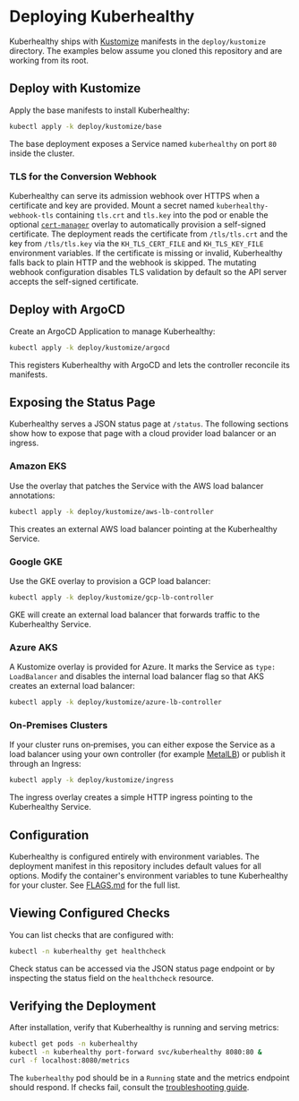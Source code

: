 # Deploying Kuberhealthy

Kuberhealthy ships with [Kustomize](https://kustomize.io/) manifests in the `deploy/kustomize` directory. The examples below assume you cloned this repository and are working from its root.

## Deploy with Kustomize

Apply the base manifests to install Kuberhealthy:

```sh
kubectl apply -k deploy/kustomize/base
```

The base deployment exposes a Service named `kuberhealthy` on port `80` inside the cluster.

### TLS for the Conversion Webhook

Kuberhealthy can serve its admission webhook over HTTPS when a certificate and
key are provided. Mount a secret named `kuberhealthy-webhook-tls` containing
`tls.crt` and `tls.key` into the pod or enable the optional
[`cert-manager`](../deploy/kustomize/cert-manager) overlay to automatically provision a
self-signed certificate. The deployment reads the certificate from
`/tls/tls.crt` and the key from `/tls/tls.key` via the `KH_TLS_CERT_FILE` and
`KH_TLS_KEY_FILE` environment variables. If the certificate is missing or
invalid, Kuberhealthy falls back to plain HTTP and the webhook is skipped. The
mutating webhook configuration disables TLS validation by default so the API
server accepts the self-signed certificate.

## Deploy with ArgoCD

Create an ArgoCD Application to manage Kuberhealthy:

```sh
kubectl apply -k deploy/kustomize/argocd
```

This registers Kuberhealthy with ArgoCD and lets the controller reconcile its manifests.


## Exposing the Status Page

Kuberhealthy serves a JSON status page at `/status`. The following sections show how to expose that page with a cloud provider load balancer or an ingress.

### Amazon EKS

Use the overlay that patches the Service with the AWS load balancer annotations:

```sh
kubectl apply -k deploy/kustomize/aws-lb-controller
```

This creates an external AWS load balancer pointing at the Kuberhealthy Service.

### Google GKE

Use the GKE overlay to provision a GCP load balancer:

```sh
kubectl apply -k deploy/kustomize/gcp-lb-controller
```

GKE will create an external load balancer that forwards traffic to the Kuberhealthy Service.

### Azure AKS

A Kustomize overlay is provided for Azure. It marks the Service as `type: LoadBalancer` and disables the internal load balancer flag so that AKS creates an external load balancer:

```sh
kubectl apply -k deploy/kustomize/azure-lb-controller
```

### On‑Premises Clusters

If your cluster runs on‑premises, you can either expose the Service as a load balancer using your own controller (for example [MetalLB](https://metallb.universe.tf/)) or publish it through an Ingress:

```sh
kubectl apply -k deploy/kustomize/ingress
```

The ingress overlay creates a simple HTTP ingress pointing to the Kuberhealthy Service.

## Configuration

Kuberhealthy is configured entirely with environment variables. The deployment manifest in this repository includes default values for all options. Modify the container's environment variables to tune Kuberhealthy for your cluster. See [FLAGS.md](FLAGS.md) for the full list.

## Viewing Configured Checks

You can list checks that are configured with:

```sh
kubectl -n kuberhealthy get healthcheck
```

Check status can be accessed via the JSON status page endpoint or by inspecting the status field on the `healthcheck` resource.

## Verifying the Deployment

After installation, verify that Kuberhealthy is running and serving metrics:

```sh
kubectl get pods -n kuberhealthy
kubectl -n kuberhealthy port-forward svc/kuberhealthy 8080:80 &
curl -f localhost:8080/metrics
```

The `kuberhealthy` pod should be in a `Running` state and the metrics endpoint should respond. If checks fail, consult the [troubleshooting guide](TROUBLESHOOTING.md).
